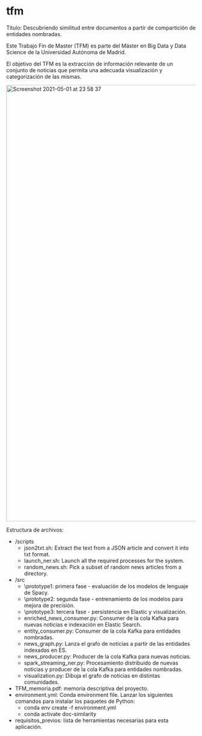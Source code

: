 # tfm
Título: Descubriendo similitud entre documentos a partir de compartición de entidades nombradas.

Este Trabajo Fin de Master (TFM) es parte del Máster en Big Data y Data Science de la Universidad Autónoma de Madrid.

El objetivo del TFM es la extracción de información relevante de un conjunto de noticias que permita una adecuada visualización y categorización de las mismas.

<img width="1161" alt="Screenshot 2021-05-01 at 23 58 37" src="https://user-images.githubusercontent.com/40733745/116795986-288ebb80-aad9-11eb-82bd-948079b6bd95.png">


Estructura de archivos:
- /scripts
  * json2txt.sh: Extract the text from a JSON article and convert it into txt format.
  * launch_ner.sh: Launch all the required processes for the system.
  * random_news.sh: Pick a subset of random news articles from a directory.
- /src
  * \prototype1: primera fase - evaluación de los modelos de lenguaje de Spacy.
  * \prototype2: segunda fase - entrenamiento de los modelos para mejora de precisión.
  * \prototype3: tercera fase - persistencia en Elastic y visualización.
  * enriched_news_consumer.py: Consumer de la cola Kafka para nuevas noticias e indexación en Elastic Search.
  * entity_consumer.py: Consumer de la cola Kafka para entidades nombradas.
  * news_graph.py: Lanza el grafo de noticias a partir de las entidades indexadas en ES.
  * news_producer.py: Producer de la cola Kafka para nuevas noticias.
  * spark_streaming_ner.py: Procesamiento distribuido de nuevas noticias y producer de la cola Kafka para entidades nombradas.
  * visualization.py: Dibuja el grafo de noticias en distintas comunidades.
- TFM_memoria.pdf: memoria descriptiva del proyecto.
- environment.yml: Conda environment file. Lanzar los siguientes comandos para instalar los paquetes de Python:
  * conda env create -f environment.yml
  * conda activate doc-similarity
- requisitos_previos: lista de herramientas necesarias para esta aplicación.
